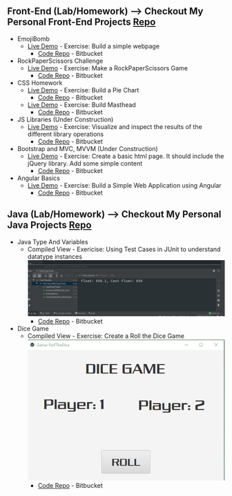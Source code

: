## Front-End (Lab/Homework)  --> Checkout My Personal Front-End Projects [Repo](https://github.com/azanaebondbrooks/frontend-mania-repo)
- EmojiBomb
    - [Live Demo](https://emojibombstories.netlify.com/) -  Exercise: Build a simple webpage
		- [Code Repo](https://bitbucket.org/itsjustnae/emojibomb-lab1/src/master/) - Bitbucket
- RockPaperScissors Challenge
    - [Live Demo](https://rockpaperscissorschallenge.netlify.com/) -  Exercise: Make a RockPaperScissors Game
		- [Code Repo](https://bitbucket.org/itsjustnae/rockpaperscissors-lab2/src/master/) - Bitbucket
- CSS Homework
    - [Live Demo](https://piechart.netlify.com/) -  Exercise: Build a Pie Chart
		- [Code Repo](https://bitbucket.org/itsjustnae/piechart-hw1/src/master/) - Bitbucket
    - [Live Demo](https://mastheadcss.netlify.com) - Exercise: Build Masthead
		- [Code Repo](https://bitbucket.org/itsjustnae/navbar-hw1/src/master/) - Bitbucket
- JS Libraries (Under Construction)
    - [Live Demo](https://jslibraries.netlify.com/) - Exercise: Visualize and inspect the results of the different library operations 
		- [Code Repo](https://bitbucket.org/itsjustnae/jslibraries-lab2/src/master/) - Bitbucket
- Bootstrap and MVC, MVVM (Under Construction)
    - [Live Demo](https://bootstraphw.netlify.com/) - Exercise: Create a basic html page. It should include the jQuery library. Add some simple content
       - [Code Repo](https://bitbucket.org/itsjustnae/bootstraphw/src/master/) - Bitbucket
- Angular Basics
    - [Live Demo](https://myangularproject.netlify.com/) - Exercise: Build a Simple Web Application using Angular
      - [Code Repo](https://bitbucket.org/itsjustnae/myangularproject/src/master/) - Bitbucket
## Java (Lab/Homework) --> Checkout My Personal Java Projects [Repo](https://github.com/azanaebondbrooks/java-mania-repo)
- Java Type And Variables
    * Compiled View - Exericise: Using Test Cases in JUnit to understand datatype instances
         ![Alt Text](testcase.gif)
       - [Code Repo](https://bitbucket.org/itsjustnae/types-variableslab/src/master/) - Bitbucket
- Dice Game   
    * Compiled View - Exercise: Create a Roll the Dice Game
         ![](rolldice.gif)
       - [Code Repo](https://bitbucket.org/itsjustnae/dicegame/src/master/) - Bitbucket